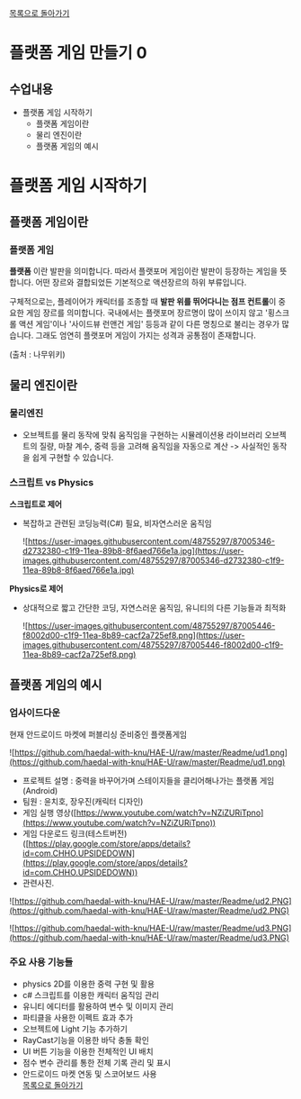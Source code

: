 [목록으로 돌아가기](L1.md)
# 플랫폼 게임 만들기 0

## 수업내용

- 플랫폼 게임 시작하기
    - 플랫폼 게임이란
    - 물리 엔진이란
    - 플랫폼 게임의 예시

# 플랫폼 게임 시작하기

## 플랫폼 게임이란

### 플랫폼 게임

 **플랫폼** 이란 발판을 의미합니다. 따라서 플랫포머 게임이란 발판이 등장하는 게임을 뜻합니다. 어떤 장르와 결합되었든 기본적으로 액션장르의 하위 부류입니다.

 구체적으로는, 플레이어가 캐릭터를 조종할 때 **발판 위를 뛰어다니는 점프 컨트롤**이 중요한 게임 장르를 의미합니다. 국내에서는 플랫포머 장르명이 많이 쓰이지 않고 '횡스크롤 액션 게임'이나 '사이드뷰 런앤건 게임' 등등과 같이 다른 명칭으로 불리는 경우가 많습니다. 그래도 엄연히 플랫포머 게임이 가지는 성격과 공통점이 존재합니다.

(출처 : 나무위키)

## 물리 엔진이란

### **물리엔진**

- 오브젝트를 물리 동작에 맞춰 움직임을 구현하는 시뮬레이션용 라이브러리 오브젝트의 질량, 마찰 계수, 중력 등을 고려해 움직임을 자동으로 계산 -> 사실적인 동작을 쉽게 구현할 수 있습니다.

### **스크립트 vs Physics**

**스크립트로 제어**

- 복잡하고 관련된 코딩능력(C#) 필요, 비자연스러운 움직임

    ![https://user-images.githubusercontent.com/48755297/87005346-d2732380-c1f9-11ea-89b8-8f6aed766e1a.jpg](https://user-images.githubusercontent.com/48755297/87005346-d2732380-c1f9-11ea-89b8-8f6aed766e1a.jpg)

**Physics로 제어**

- 상대적으로 짧고 간단한 코딩, 자연스러운 움직임, 유니티의 다른 기능들과 최적화

    ![https://user-images.githubusercontent.com/48755297/87005446-f8002d00-c1f9-11ea-8b89-cacf2a725ef8.png](https://user-images.githubusercontent.com/48755297/87005446-f8002d00-c1f9-11ea-8b89-cacf2a725ef8.png)

## 플랫폼 게임의 예시

### 업사이드다운

 현재 안드로이드 마켓에 퍼블리싱 준비중인 플랫폼게임

![https://github.com/haedal-with-knu/HAE-U/raw/master/Readme/ud1.png](https://github.com/haedal-with-knu/HAE-U/raw/master/Readme/ud1.png)

- 프로젝트 설명 : 중력을 바꾸어가며 스테이지들을 클리어해나가는 플랫폼 게임 (Android)
- 팀원 : 윤치호, 장우진(캐릭터 디자인)
- 게임 실행 영상([https://www.youtube.com/watch?v=NZiZURiTpno](https://www.youtube.com/watch?v=NZiZURiTpno))
- 게임 다운로드 링크(테스트버전)([https://play.google.com/store/apps/details?id=com.CHHO.UPSIDEDOWN](https://play.google.com/store/apps/details?id=com.CHHO.UPSIDEDOWN))
- 관련사진.

![https://github.com/haedal-with-knu/HAE-U/raw/master/Readme/ud2.PNG](https://github.com/haedal-with-knu/HAE-U/raw/master/Readme/ud2.PNG)

![https://github.com/haedal-with-knu/HAE-U/raw/master/Readme/ud3.PNG](https://github.com/haedal-with-knu/HAE-U/raw/master/Readme/ud3.PNG)

### 주요 사용 기능들

- physics 2D를 이용한 중력 구현 및 활용
- c# 스크립트를 이용한 캐릭터 움직임 관리
- 유니티 에디터를 활용하여 변수 및 이미지 관리
- 파티클을 사용한 이펙트 효과 추가
- 오브젝트에 Light 기능 추가하기
- RayCast기능을 이용한 바닥 충돌 확인
- UI 버튼 기능을 이용한 전체적인 UI 배치
- 점수 변수 관리를 통한 전체 기록 관리 및 표시
- 안드로이드 마켓 연동 및 스코어보드 사용  
[목록으로 돌아가기](L1.md)
